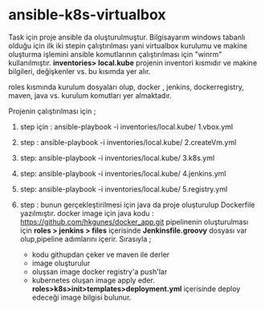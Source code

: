# ansible-k8s-virtualbox

Task için proje ansible da oluşturulmuştur. Bilgisayarım windows tabanlı olduğu için ilk iki stepin çalıştırılması yani 
virtualbox kurulumu ve makine oluşturma işlemini  ansible komutlarının çalıştırılması için "winrm" kullanılmıştır. 
**inventories> local.kube** projenin inventori kısmıdır ve makine bilgileri, değişkenler vs. bu kısımda yer alır.

roles kısmında kurulum dosyaları olup, docker , jenkins, dockerregistry, maven,  java vs. kurulum komutları yer almaktadır.

Projenin çalıştırılması için ; 

1. step için : ansible-playbook -i inventories/local.kube/ 1.vbox.yml

2. step : ansible-playbook -i inventories/local.kube/ 2.createVm.yml

3. step: ansible-playbook -i inventories/local.kube/ 3.k8s.yml

4. step: ansible-playbook -i inventories/local.kube/ 4.jenkins.yml

5. step: ansible-playbook -i inventories/local.kube/ 5.registry.yml

6. step : bunun gerçekleştirilmesi için java da proje oluşturulup Dockerfile yazılmıştır. 
   docker image için java kodu  : https://github.com/hkgunes/docker_app.git
   pipelinenin oluşturulması için **roles > jenkins > files** içerisinde **Jenkinsfile.groovy** dosyası var olup,pipeline adımlarını içerir.
   Sırasıyla ;
    - kodu githupdan çeker ve maven ile derler
    - image oluşturulur 
    - oluşsan image docker registry'a push'lar
    - kubernetes oluşan image apply eder. **roles>k8s>init>templates>deployment.yml** içerisinde deploy edeceği image bilgisi bulunur. 
    